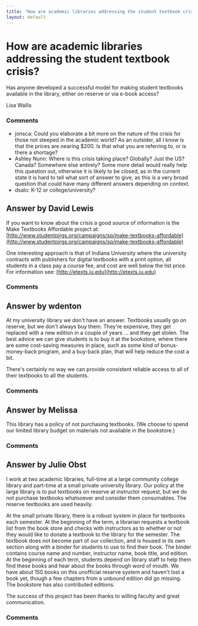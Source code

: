 ```yaml
---
title: "How are academic libraries addressing the student textbook crisis?"
layout: default
---
```

How are academic libraries addressing the student textbook crisis?
=====================
Has anyone developed a successful model for making student textbooks
available in the library, either on reserve or via e-book access?

Lisa Wallis

### Comments ###
* jonsca: Could you elaborate a bit more on the nature of the crisis for those not
steeped in the academic world? As an outsider, all I know is that the
prices are nearing \$200. Is that what you are referring to, or is there
a shortage?
* Ashley Nunn: Where is this crisis taking place? Globally? Just the US? Canada?
Somewhere else entirely? Some more detail would really help this
question out, otherwise it is likely to be closed, as in the current
state it is hard to tell what sort of answer to give, as this is a very
broad question that could have many different answers depending on
context.
* dsalo: K-12 or college/university?


Answer by David Lewis
----------------
If you want to know about the crisis a good source of information is the
Make Textbooks Affordable project at:
[http://www.studentpirgs.org/campaigns/sp/make-textbooks-affordable](http://www.studentpirgs.org/campaigns/sp/make-textbooks-affordable)

One interesting approach is that of Indiana University where the
university contracts with publishers for digital textbooks with a print
option, all students in a class pay a course fee, and cost are well
below the list price. For information see:
[http://etexts.iu.edu](http://etexts.iu.edu)

### Comments ###

Answer by wdenton
----------------
At my university library we don't have an answer. Textbooks usually go
on reserve, but we don't always buy them. They're expensive, they get
replaced with a new edition in a couple of years ... and they get
stolen. The best advice we can give students is to buy it at the
bookstore, where there are some cost-saving measures in place, such as
some kind of bonus-money-back program, and a buy-back plan, that will
help reduce the cost a bit.

There's certainly no way we can provide consistent reliable access to
all of their textbooks to all the students.

### Comments ###

Answer by Melissa
----------------
This library has a policy of not purchasing textbooks. (We choose to
spend our limited library budget on materials not available in the
bookstore.)

### Comments ###

Answer by Julie Obst
----------------
I work at two academic libraries, full-time at a large community college
library and part-time at a small private university library. Our policy
at the large library is to put textbooks on reserve at instructor
request, but we do not purchase textbooks whatsoever and consider them
consumables. The reserve textbooks are used heavily.

At the small private library, there is a robust system in place for
textbooks each semester. At the beginning of the term, a librarian
requests a textbook list from the book store and checks with instructors
as to whether or not they would like to donate a textbook to the library
for the semester. The textbook does not become part of our collection,
and is housed in its own section along with a binder for students to use
to find their book. The binder contains course name and number,
instructor name, book title, and edition. At the beginning of each term,
students depend on library staff to help them find these books and hear
about the books through word of mouth. We have about 150 books on this
unofficial reserve system and haven't lost a book yet, though a few
chapters from a unbound edition did go missing. The bookstore has also
contributed editions.

The success of this project has been thanks to willing faculty and great
communication.

### Comments ###


